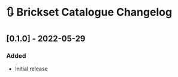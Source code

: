 # :arrows_clockwise: Brickset Catalogue Changelog

## [0.1.0] - 2022-05-29
### Added
- Initial release